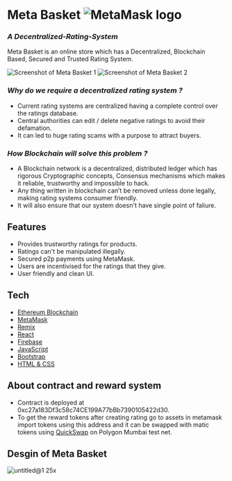 # Meta Basket ![MetaMask logo](logo.png?raw=true)

### _A Decentralized-Rating-System_

Meta Basket is an online store which has a Decentralized,
Blockchain Based, Secured and Trusted Rating System.

![Screenshot of Meta Basket 1](https://user-images.githubusercontent.com/55138889/148669972-b82f3361-3ba5-4578-8505-6bb1d842b474.png)
![Screenshot of Meta Basket 2](https://user-images.githubusercontent.com/55138889/148669994-05d2f3d2-9929-4f4d-a37c-7b229f080495.png)

### _Why do we require a decentralized rating system ?_

- Current rating systems are centralized having a complete
  control over the ratings database.
- Central authorities can edit / delete negative ratings to avoid their defamation.
- It can led to huge rating scams with a purpose to attract buyers.

### _How Blockchain will solve this problem ?_

- A Blockchain network is a decentralized, distributed ledger which
  has rigorous Cryptographic concepts, Consensus mechanisms which
  makes it reliable, trustworthy and impossible to hack.
- Any thing written in blockchain can’t be removed unless done legally, making rating systems consumer friendly.
- It will also ensure that our system doesn't have single point of faliure.

## Features

- Provides trustworthy ratings for products.
- Ratings can't be manipulated illegally.
- Secured p2p payments using MetaMask.
- Users are incentivised for the ratings that they give.
- User friendly and clean UI.

## Tech

- [Ethereum Blockchain](https://ethereum.org/en/)
- [MetaMask](https://metamask.io/)
- [Remix](https://remix.ethereum.org/)
- [React](https://reactjs.org/)
- [Firebase](https://firebase.google.com/)
- [JavaScript](https://www.javascript.com/)
- [Bootstrap](https://getbootstrap.com/)
- [HTML & CSS](https://developer.mozilla.org/en-US/docs/Web/HTML)

## About contract and reward system

- Contract is deployed at 0xc27a183Df3c58c74CE199A77bBb7390105422d30.
- To get the reward tokens after creating rating go to assets in metamask
  import tokens using this address and it can be swapped with matic tokens
  using [QuickSwap](https://quickswap.exchange/#/swap) on Polygon Mumbai test net.

## Desgin of Meta Basket

![untitled@1 25x](https://user-images.githubusercontent.com/58695354/148669531-0c01901c-9e52-458b-922b-f4503fd3d341.png)
